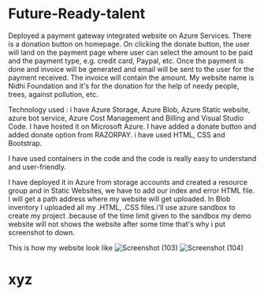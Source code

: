 # Future-Ready-talent
Deployed a payment gateway integrated website on Azure Services. There is a donation button on homepage. On clicking the donate button, the user will land on the payment page where user can select the amount to be paid and the payment type, e.g. credit card, Paypal, etc. Once the payment is done and invoice will be generated and email will be sent to the user for the payment received. The invoice will contain the amount. My website name is Nidhi Foundation and it's for the donation for the help of needy people, trees, against pollution, etc. 


Technology used :
i have Azure Storage, Azure Blob, Azure Static website, azure bot service, Azure Cost Management and Billing and Visual Studio Code. I have hosted it on Microsoft Azure. I have added a donate button and added donate option from RAZORPAY. i have used HTML, CSS and Bootstrap.   


I have used containers in the code and the code is really easy to understand and user-friendly.


I have deployed it in Azure from storage accounts and created a resource group and in Static Websites, we have to add our index and error HTML file. I will get a path address where my website will get uploaded. In Blob inventory I uploaded all my .HTML, .CSS files.i'll use azure sandbox to create my project .because of the time limit given to the sandbox my demo website will not shows the website  after some time that's why i put screenshot to down.



This is how my website look like 
![Screenshot (103)](https://user-images.githubusercontent.com/95754301/161891960-c9bd427b-1401-4c40-b6a8-68390425ea37.png)
![Screenshot (104)](https://user-images.githubusercontent.com/95754301/161893359-301c0509-034f-4deb-a547-11c9c9db691f.png)
# xyz
